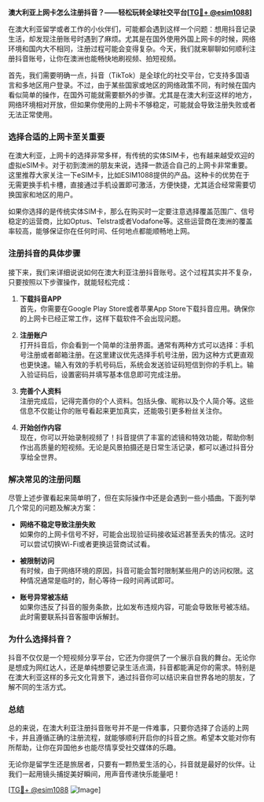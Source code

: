 **澳大利亚上网卡怎么注册抖音？——轻松玩转全球社交平台[[TG💪+ @esim1088](https://t.me/s/esim1088)]**

在澳大利亚留学或者工作的小伙伴们，可能都会遇到这样一个问题：想用抖音记录生活，却发现注册账号时遇到了麻烦。尤其是在国外使用外国上网卡的时候，网络环境和国内大不相同，注册过程可能会变得复杂。今天，我们就来聊聊如何顺利注册抖音账号，让你在澳洲也能畅快地刷视频、拍短视频。

首先，我们需要明确一点，抖音（TikTok）是全球化的社交平台，它支持多国语言和多地区用户登录。不过，由于某些国家或地区的网络政策不同，有时候在国内看似简单的操作，在国外可能就需要额外的步骤。尤其是在澳大利亚这样的地方，网络环境相对开放，但如果你使用的上网卡不够稳定，可能就会导致注册失败或者无法正常使用。

### **选择合适的上网卡至关重要**

在澳大利亚，上网卡的选择非常多样，有传统的实体SIM卡，也有越来越受欢迎的虚拟eSIM卡。对于初到澳洲的朋友来说，选择一款适合自己的上网卡非常重要。这里推荐大家关注一下eSIM卡，比如ESIM1088提供的产品。这种卡的优势在于无需更换手机卡槽，直接通过手机设置即可激活，方便快捷，尤其适合经常需要切换国家和地区的用户。

如果你选择的是传统实体SIM卡，那么在购买时一定要注意选择覆盖范围广、信号稳定的运营商，比如Optus、Telstra或者Vodafone等。这些运营商在澳洲的覆盖率较高，能够保证你在任何时间、任何地点都能顺畅地上网。

### **注册抖音的具体步骤**

接下来，我们来详细说说如何在澳大利亚注册抖音账号。这个过程其实并不复杂，只要按照以下步骤操作，就能轻松完成：

1. **下载抖音APP**  
   首先，你需要在Google Play Store或者苹果App Store下载抖音应用。确保你的上网卡已经正常工作，这样下载软件不会出现问题。

2. **注册账户**  
   打开抖音后，你会看到一个简单的注册界面。通常有两种方式可以选择：手机号注册或者邮箱注册。在这里建议优先选择手机号注册，因为这种方式更直观也更快速。输入有效的手机号码后，系统会发送验证码短信到你的手机上。输入验证码后，设置密码并填写基本信息即可完成注册。

3. **完善个人资料**  
   注册完成后，记得完善你的个人资料。包括头像、昵称以及个人简介等。这些信息不仅能让你的账号看起来更加真实，还能吸引更多粉丝关注你。

4. **开始创作内容**  
   现在，你可以开始录制视频了！抖音提供了丰富的滤镜和特效功能，帮助你制作出高质量的短视频。无论是风景拍摄还是日常生活记录，都可以通过抖音分享给全世界。

### **解决常见的注册问题**

尽管上述步骤看起来简单明了，但在实际操作中还是会遇到一些小插曲。下面列举几个常见的问题及解决方案：

- **网络不稳定导致注册失败**  
  如果你的上网卡信号不好，可能会出现验证码接收延迟甚至丢失的情况。这时可以尝试切换Wi-Fi或者更换运营商试试看。

- **被限制访问**  
  有时候，由于网络环境的原因，抖音可能会暂时限制某些用户的访问权限。这种情况通常是临时的，耐心等待一段时间再试即可。

- **账号异常被冻结**  
  如果你违反了抖音的服务条款，比如发布违规内容，可能会导致账号被冻结。此时需要联系抖音客服申诉解封。

### **为什么选择抖音？**

抖音不仅仅是一个短视频分享平台，它还为你提供了一个展示自我的舞台。无论你是想成为网红达人，还是单纯想要记录生活点滴，抖音都能满足你的需求。特别是在澳大利亚这样的多元文化背景下，通过抖音你可以结识来自世界各地的朋友，了解不同的生活方式。

### **总结**

总的来说，在澳大利亚注册抖音账号并不是一件难事，只要你选择了合适的上网卡，并且遵循正确的注册流程，就能够顺利开启你的抖音之旅。希望本文能对你有所帮助，让你在异国他乡也能尽情享受社交媒体的乐趣。

无论你是留学生还是旅居者，只要有一颗热爱生活的心，抖音就是最好的伙伴。让我们一起用镜头捕捉美好瞬间，用声音传递快乐能量吧！

[[TG💪+ @esim1088](https://t.me/s/esim1088) ![Image](https://i.postimg.cc/4NQfJmqS/Snipaste-2025-05-13-00-14-12.png)]
